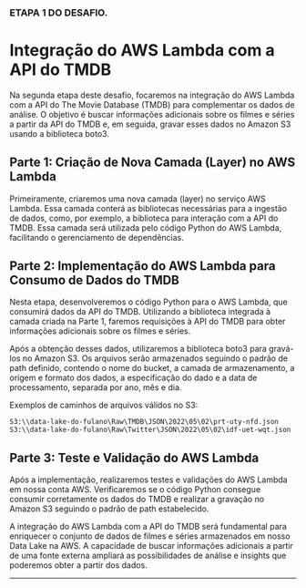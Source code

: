### ETAPA 1 DO DESAFIO. ###

# Integração do AWS Lambda com a API do TMDB #

Na segunda etapa deste desafio, focaremos na integração do AWS Lambda com a API do The Movie Database (TMDB) para complementar os dados de análise. O objetivo é buscar informações adicionais sobre os filmes e séries a partir da API do TMDB e, em seguida, gravar esses dados no Amazon S3 usando a biblioteca boto3.

## Parte 1: Criação de Nova Camada (Layer) no AWS Lambda

Primeiramente, criaremos uma nova camada (layer) no serviço AWS Lambda. Essa camada conterá as bibliotecas necessárias para a ingestão de dados, como, por exemplo, a biblioteca para interação com a API do TMDB. Essa camada será utilizada pelo código Python do AWS Lambda, facilitando o gerenciamento de dependências.

## Parte 2: Implementação do AWS Lambda para Consumo de Dados do TMDB

Nesta etapa, desenvolveremos o código Python para o AWS Lambda, que consumirá dados da API do TMDB. Utilizando a biblioteca integrada à camada criada na Parte 1, faremos requisições à API do TMDB para obter informações adicionais sobre os filmes e séries.

Após a obtenção desses dados, utilizaremos a biblioteca boto3 para gravá-los no Amazon S3. Os arquivos serão armazenados seguindo o padrão de path definido, contendo o nome do bucket, a camada de armazenamento, a origem e formato dos dados, a especificação do dado e a data de processamento, separada por ano, mês e dia.

Exemplos de caminhos de arquivos válidos no S3:
```
S3:\\data-lake-do-fulano\Raw\TMDB\JSON\2022\05\02\prt-uty-nfd.json
S3:\\data-lake-do-fulano\Raw\Twitter\JSON\2022\05\02\idf-uet-wqt.json
```

## Parte 3: Teste e Validação do AWS Lambda

Após a implementação, realizaremos testes e validações do AWS Lambda em nossa conta AWS. Verificaremos se o código Python consegue consumir corretamente os dados do TMDB e realizar a gravação no Amazon S3 seguindo o padrão de path estabelecido.

A integração do AWS Lambda com a API do TMDB será fundamental para enriquecer o conjunto de dados de filmes e séries armazenados em nosso Data Lake na AWS. A capacidade de buscar informações adicionais a partir de uma fonte externa ampliará as possibilidades de análise e insights que poderemos obter a partir dos dados.

---

